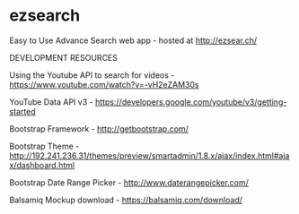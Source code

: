 # ezsearch
Easy to Use Advance Search web app - hosted at http://ezsear.ch/

DEVELOPMENT RESOURCES

Using the Youtube API to search for videos - https://www.youtube.com/watch?v=-vH2eZAM30s

YouTube Data API v3 - https://developers.google.com/youtube/v3/getting-started

Bootstrap Framework - http://getbootstrap.com/

Bootstrap Theme - http://192.241.236.31/themes/preview/smartadmin/1.8.x/ajax/index.html#ajax/dashboard.html

Bootstrap Date Range Picker - http://www.daterangepicker.com/

Balsamiq Mockup download - https://balsamiq.com/download/
